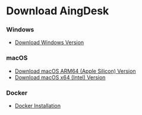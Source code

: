 # Download AingDesk

### Windows
- [Download Windows Version](https://aingdesk.bt.cn/AingDesk-win-1.2.3-x64.exe)  
### macOS
- [Download macOS ARM64 (Apple Silicon) Version](https://aingdesk.bt.cn/AingDesk-mac-1.2.3-arm64.dmg)  
- [Download macOS x64 (Intel) Version](https://aingdesk.bt.cn/AingDesk-mac-1.2.3-x64.dmg)
### Docker
- [Docker Installation](/en/docs/Installation/docker.md)